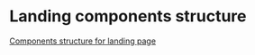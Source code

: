 # Landing components structure
[Components structure for landing page](assets/landing-page-diagram.svg)
